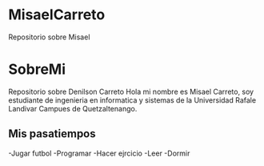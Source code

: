 # MisaelCarreto
 Repositorio sobre Misael
 # SobreMi
 Repositorio sobre Denilson Carreto
 Hola mi nombre es Misael Carreto, soy estudiante de ingenieria en informatica y sistemas 
 de la Universidad Rafale Landivar Campues de Quetzaltenango.
 
 ## Mis pasatiempos
 -Jugar futbol
 -Programar
 -Hacer ejrcicio
 -Leer
 -Dormir  